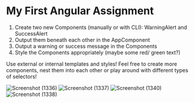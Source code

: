
# My First Angular Assignment

1) Create two new Components (manually or with CLI): WarningAlert and SuccessAlert 
2) Output them beneath each other in the AppComponent
3) Output a warning or success message in the Components
4) Style the Components appropriately (maybe some red/ green text?)

Use external or internal templates and styles!
Feel free to create more components, nest them into each other or play around with different types of selectors!</p>
    
![Screenshot (1336)](https://user-images.githubusercontent.com/59387444/146518104-5c5026a5-5f70-466d-9701-41e4396bdb3e.png)
![Screenshot (1337)](https://user-images.githubusercontent.com/59387444/146518109-0300aead-eb9e-4002-96aa-5cc62033f66a.png)
![Screenshot (1340)](https://user-images.githubusercontent.com/59387444/146518362-4deef2be-53f0-4d52-8e83-b5ed030b53cf.png)
![Screenshot (1338)](https://user-images.githubusercontent.com/59387444/146518110-0ed7ea6b-740a-4c6a-9ca6-2a4a6a2e12a0.png)
